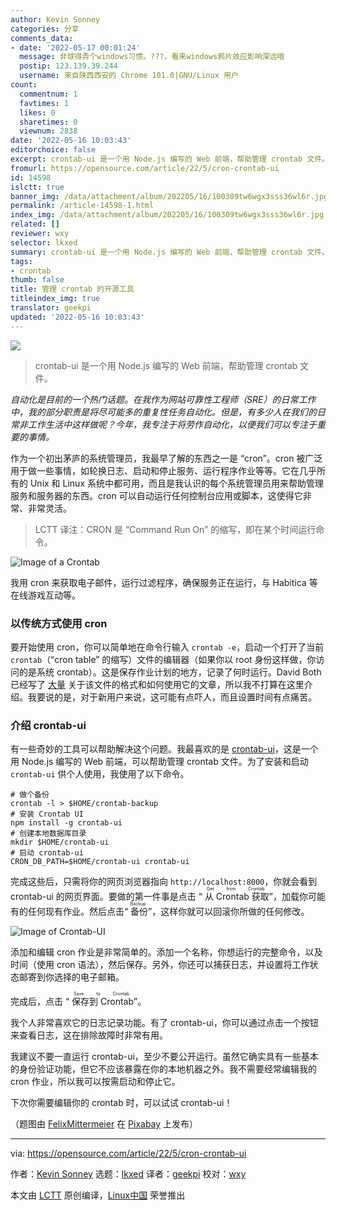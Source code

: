 ```yaml
---
author: Kevin Sonney
categories: 分享
comments_data:
- date: '2022-05-17 00:01:24'
  message: 非球得弄个windows习惯。???，看来windows鸦片效应影响深远哦
  postip: 123.139.39.244
  username: 来自陕西西安的 Chrome 101.0|GNU/Linux 用户
count:
  commentnum: 1
  favtimes: 1
  likes: 0
  sharetimes: 0
  viewnum: 2838
date: '2022-05-16 10:03:43'
editorchoice: false
excerpt: crontab-ui 是一个用 Node.js 编写的 Web 前端，帮助管理 crontab 文件。
fromurl: https://opensource.com/article/22/5/cron-crontab-ui
id: 14598
islctt: true
banner_img: /data/attachment/album/202205/16/100309tw6wgx3sss36wl6r.jpg
permalink: /article-14598-1.html
index_img: /data/attachment/album/202205/16/100309tw6wgx3sss36wl6r.jpg.thumb.jpg
related: []
reviewer: wxy
selector: lkxed
summary: crontab-ui 是一个用 Node.js 编写的 Web 前端，帮助管理 crontab 文件。
tags:
- crontab
thumb: false
title: 管理 crontab 的开源工具
titleindex_img: true
translator: geekpi
updated: '2022-05-16 10:03:43'
---
```


![](/data/attachment/album/202205/16/100309tw6wgx3sss36wl6r.jpg)



> 
> crontab-ui 是一个用 Node.js 编写的 Web 前端，帮助管理 crontab 文件。
> 
> 
> 


*自动化是目前的一个热门话题。在我作为网站可靠性工程师（SRE）的日常工作中，我的部分职责是将尽可能多的重复性任务自动化。但是，有多少人在我们的日常非工作生活中这样做呢？今年，我专注于将劳作自动化，以便我们可以专注于重要的事情。*


作为一个初出茅庐的系统管理员，我最早了解的东西之一是 “cron”。cron 被广泛用于做一些事情，如轮换日志、启动和停止服务、运行程序作业等等。它在几乎所有的 Unix 和 Linux 系统中都可用，而且是我认识的每个系统管理员用来帮助管理服务和服务器的东西。cron 可以自动运行任何控制台应用或脚本，这使得它非常、非常灵活。



> 
> LCTT 译注：CRON 是 “Command Run On” 的缩写，即在某个时间运行命令。
> 
> 
> 


![Image of a Crontab](/data/attachment/album/202205/16/100343t1blx4x4xlip9i0i.png)


我用 cron 来获取电子邮件，运行过滤程序，确保服务正在运行，与 Habitica 等在线游戏互动等。


### 以传统方式使用 cron


要开始使用 cron，你可以简单地在命令行输入 `crontab -e`，启动一个打开了当前 `crontab`（“cron table” 的缩写）文件的编辑器（如果你以 root 身份这样做，你访问的是系统 crontab）。这是保存作业计划的地方，记录了何时运行。David Both 已经写了 [大量](https://opensource.com/article/17/11/how-use-cron-linux) 关于该文件的格式和如何使用它的文章，所以我不打算在这里介绍。我要说的是，对于新用户来说，这可能有点吓人，而且设置时间有点痛苦。


### 介绍 crontab-ui


有一些奇妙的工具可以帮助解决这个问题。我最喜欢的是 [crontab-ui](https://opensource.com/%5Bhttps%3A//github.com/alseambusher/crontab-ui%5D%28https%3A//github.com/alseambusher/crontab-ui%29)，这是一个用 Node.js 编写的 Web 前端，可以帮助管理 crontab 文件。为了安装和启动 `crontab-ui` 供个人使用，我使用了以下命令。



```
# 做个备份
crontab -l > $HOME/crontab-backup
# 安装 Crontab UI
npm install -g crontab-ui
# 创建本地数据库目录
mkdir $HOME/crontab-ui
# 启动 crontab-ui
CRON_DB_PATH=$HOME/crontab-ui crontab-ui

```

完成这些后，只需将你的网页浏览器指向 `http://localhost:8000`，你就会看到 crontab-ui 的网页界面。要做的第一件事是点击 “<ruby> 从 Crontab 获取 <rt>  Get from Crontab </rt></ruby>”，加载你可能有的任何现有作业。然后点击“<ruby> 备份 <rt>  Backup </rt></ruby>”，这样你就可以回滚你所做的任何修改。


![Image of Crontab-UI](/data/attachment/album/202205/16/100344ljf1m4cu0i4mfxfh.png)


添加和编辑 cron 作业是非常简单的。添加一个名称，你想运行的完整命令，以及时间（使用 cron 语法），然后保存。另外，你还可以捕获日志，并设置将工作状态邮寄到你选择的电子邮箱。


完成后，点击 “<ruby> 保存到 Crontab <rt>  Save to Crontab </rt></ruby>”。


我个人非常喜欢它的日志记录功能。有了 crontab-ui，你可以通过点击一个按钮来查看日志，这在排除故障时非常有用。


我建议不要一直运行 crontab-ui，至少不要公开运行。虽然它确实具有一些基本的身份验证功能，但它不应该暴露在你的本地机器之外。我不需要经常编辑我的 cron 作业，所以我可以按需启动和停止它。


下次你需要编辑你的 crontab 时，可以试试 crontab-ui！


（题图由 [FelixMittermeier](https://pixabay.com/zh/users/felixmittermeier-4397258/?utm_source=link-attribution&utm_medium=referral&utm_campaign=image&utm_content=2031021) 在 [Pixabay](https://pixabay.com/zh/?utm_source=link-attribution&utm_medium=referral&utm_campaign=image&utm_content=2031021) 上发布）




---


via: <https://opensource.com/article/22/5/cron-crontab-ui>


作者：[Kevin Sonney](https://opensource.com/users/ksonney) 选题：[lkxed](https://github.com/lkxed) 译者：[geekpi](https://github.com/geekpi) 校对：[wxy](https://github.com/wxy)


本文由 [LCTT](https://github.com/LCTT/TranslateProject) 原创编译，[Linux中国](https://linux.cn/) 荣誉推出